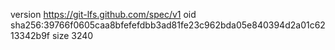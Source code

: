 version https://git-lfs.github.com/spec/v1
oid sha256:39766f0605caa8bfefefdbb3ad81fe23c962bda05e840394d2a01c6213342b9f
size 3240
